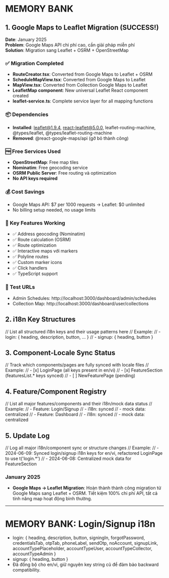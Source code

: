 # MEMORY BANK

## 1. Google Maps to Leaflet Migration (SUCCESS!)

**Date**: January 2025  
**Problem**: Google Maps API chi phí cao, cần giải pháp miễn phí  
**Solution**: Migration sang Leaflet + OSRM + OpenStreetMap

### ✅ Migration Completed

- **RouteCreator.tsx**: Converted from Google Maps to Leaflet + OSRM
- **ScheduleMapView.tsx**: Converted from Google Maps to Leaflet
- **MapView.tsx**: Converted from Collection Google Maps to Leaflet
- **LeafletMap component**: New universal Leaflet React component created
- **leaflet-service.ts**: Complete service layer for all mapping functions

### 📦 Dependencies

- **Installed**: leaflet@1.9.4, react-leaflet@5.0.0, leaflet-routing-machine, @types/leaflet, @types/leaflet-routing-machine
- **Removed**: @react-google-maps/api (gỡ bỏ thành công)

### 🆓 Free Services Used

- **OpenStreetMap**: Free map tiles
- **Nominatim**: Free geocoding service
- **OSRM Public Server**: Free routing và optimization
- **No API keys required**

### 💰 Cost Savings

- Google Maps API: $7 per 1000 requests → Leaflet: $0 unlimited
- No billing setup needed, no usage limits

### 🎯 Key Features Working

- ✅ Address geocoding (Nominatim)
- ✅ Route calculation (OSRM)
- ✅ Route optimization
- ✅ Interactive maps với markers
- ✅ Polyline routes
- ✅ Custom marker icons
- ✅ Click handlers
- ✅ TypeScript support

### 🧪 Test URLs

- Admin Schedules: http://localhost:3000/dashboard/admin/schedules
- Collection Map: http://localhost:3000/dashboard/user/collections

## 2. i18n Key Structures

// List all structured i18n keys and their usage patterns here
// Example:
// - login: { heading, description, button, ... }
// - signup: { heading, button }

## 3. Component-Locale Sync Status

// Track which components/pages are fully synced with locale files
// Example:
// - [x] LoginPage (all keys present in en/vi)
// - [x] FeatureSection (featuresList.\* keys synced)
// - [ ] NewFeaturePage (pending)

## 4. Feature/Component Registry

// List all major features/components and their i18n/mock data status
// Example:
// - Feature: Login/Signup
// - i18n: synced
// - mock data: centralized
// - Feature: Dashboard
// - i18n: synced
// - mock data: centralized

## 5. Update Log

// Log all major i18n/component sync or structure changes
// Example:
// - 2024-06-09: Synced login/signup i18n keys for en/vi, refactored LoginPage to use t('login.\*')
// - 2024-06-08: Centralized mock data for FeatureSection

### January 2025

- **Google Maps → Leaflet Migration**: Hoàn thành thành công migration từ Google Maps sang Leaflet + OSRM. Tiết kiệm 100% chi phí API, tất cả tính năng map hoạt động bình thường.

---

# MEMORY BANK: Login/Signup i18n

- login: { heading, description, button, signingIn, forgotPassword, credentialsTab, otpTab, phoneLabel, sendOtp, noAccount, signupLink, accountTypePlaceholder, accountTypeUser, accountTypeCollector, accountTypeAdmin }
- signup: { heading, button }
- Đã đồng bộ cho en/vi, giữ nguyên key string cũ để đảm bảo backward compatibility.
